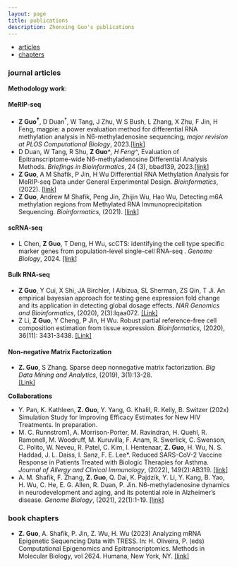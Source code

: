 ```yaml
---
layout: page
title: publications
description: Zhenxing Guo's publications
---
```


<div class="navbar">
    <div class="navbar-inner">
        <ul class="nav">
            <li><a href="#articles">articles</a></li>
                      <!-- <li><a href="#editorials">editorials</a></li> -->
                      <!-- <li><a href="#letters">letters</a></li> -->
            <li><a href="#chapters">chapters</a></li>
                      <!-- <li><a href="#techreports">tech reports</a></li> -->
                      <!-- <li><a href="#thesis">dissertation</a></li> -->
        </ul>
    </div>
</div>

### <a name="articles"></a>journal articles
**Methodology work**: 
#### MeRIP-seq
* **Z Guo$^\dag$**, D Duan$^\dag$, W Tang, J Zhu, W S Bush, L Zhang, X Zhu, F Jin, H Feng, magpie: a power evaluation method for differential RNA methylation analysis in N6-methyladenosine sequencing, _major revision at PLOS Computational Biology_, 2023.[[link]](https://journals.plos.org/ploscompbiol/article?id=10.1371/journal.pcbi.1011875) 
* D Duan, W Tang, R Shu, **Z Guo^***, H Feng^*, Evaluation of Epitranscriptome-wide N6-methyladenosine Differential Analysis Methods. _Briefings in Bioinformatics_, 24 (3), bbad139, 2023.[[link]](https://academic.oup.com/bib/article/24/3/bbad139/7111718?login=true)
* **Z Guo**, A M Shafik, P Jin, H Wu Differential RNA Methylation Analysis for MeRIP-seq Data under General Experimental Design. _Bioinformatics_, (2022). [[link]](https://doi.org/10.1093/bioinformatics/btac601)
* **Z Guo**, Andrew M Shafik, Peng Jin, Zhijin Wu, Hao Wu, Detecting m6A methylation regions from Methylated RNA Immunoprecipitation Sequencing. _Bioinformatics_, (2021). [[link]](https://academic.oup.com/bioinformatics/advance-article-abstract/doi/10.1093/bioinformatics/btab181/6173980)

#### scRNA-seq
* L Chen, **Z Guo**, T Deng, H Wu, scCTS: identifying the cell type specific marker genes from population-level single-cell
RNA-seq . _Genome Biology_, 2024. [[link]](https://link.springer.com/article/10.1186/s13059-024-03410-8)
#### Bulk RNA-seq
* **Z Guo**, Y Cui, X Shi, JA Birchler, I Albizua, SL Sherman, ZS Qin, T Ji. An empirical bayesian approach for testing gene expression fold change and its application in detecting global dosage effects. _NAR Genomics and Bioinformatics_, (2020), 2(3):lqaa072. [[Link]]( https://academic.oup.com/nargab/article/2/3/lqaa072/5908375)
* Z Li, **Z Guo**, Y Cheng, P Jin, H Wu. Robust partial reference-free cell composition estimation from tissue expression. _Bioinformatics_, (2020), 36(11): 3431-3438. [[Link]]( https://academic.oup.com/bioinformatics/article/36/11/3431/5804977)

#### Non-negative Matrix Factorization
* **Z. Guo**, S Zhang. Sparse deep nonnegative matrix factorization. _Big Data Mining and Analytics_, (2019), 3(1):13-28.    
 [[Link]]( https://ieeexplore.ieee.org/document/8935092) 
 


**Collaborations**
* Y. Pan, K. Kathleen, **Z. Guo**, Y. Yang, G. Khalil, R. Kelly, B. Switzer (202x) Simulation Study for Improving Efficacy Estimates for New HIV Treatments. In preparation.
* M. C. Runnstrom1, A. Morrison-Porter, M. Ravindran, H. Quehl, R. Ramonell, M. Woodruff, M. Kuruvilla, F. Anam, R. Swerlick, C. Swenson, C. Polito, W. Neveu, R. Patel, C. Kim, l. Hentenaar, **Z. Guo**, H. Wu, N. S. Haddad, J. L. Daiss, I. Sanz, F. E. Lee*. Reduced SARS-CoV-2 Vaccine Response in Patients Treated with Biologic Therapies for Asthma. _Journal of Allergy and Clinical Immunology_, (2022), 149(2):AB319. [[link]](https://www.jacionline.org/article/S0091-6749(21)01844-3/fulltext)
* A. M. Shafik, F. Zhang, **Z. Guo**, Q. Dai, K. Pajdzik, Y. Li, Y. Kang, B. Yao, H. Wu, C. He, E. G. Allen, R. Duan, P. Jin. N6-methyladenosine dynamics in neurodevelopment and aging, and its potential role in Alzheimer’s disease. _Genome Biology_, (2021), 22(1):1-19. [[link]](https://link.springer.com/article/10.1186/s13059-020-02249-z)

### <a name="chapters"></a>book chapters
* **Z. Guo**, A. Shafik, P. Jin, Z. Wu, H. Wu (2023) Analyzing mRNA Epigenetic Sequencing Data with TRESS. In: H. Oliveira, P. (eds) Computational Epigenomics and Epitranscriptomics. Methods in Molecular Biology, vol 2624. Humana, New York, NY. [[link]](https://doi.org/10.1007/978-1-0716-2962-8_12)
